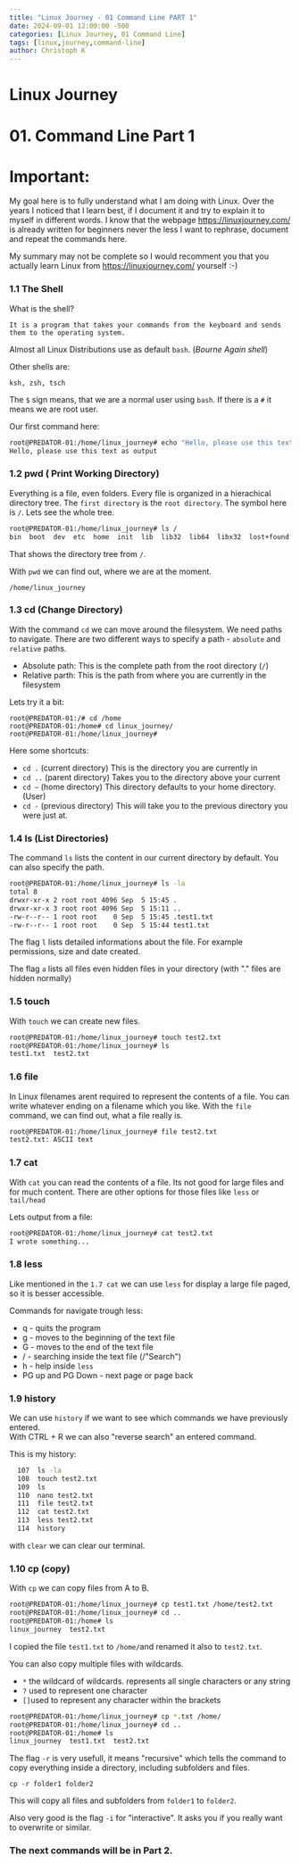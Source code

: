 ```yaml
---
title: "Linux Journey - 01 Command Line PART 1"
date: 2024-09-01 12:00:00 -500 
categories: [Linux Journey, 01 Command Line]
tags: [linux,journey,command-line]
author: Christoph K
---
```


# Linux Journey 

# 01. Command Line Part 1

# Important: 


My goal here is to fully understand what I am doing with Linux. Over the years I noticed that I learn best, if I document it and try to explain it to myself in different words. 
I know that the webpage https://linuxjourney.com/ is already written for beginners never the less I want to rephrase, document and repeat the commands here. 

My summary may not be complete so I would recomment you that you actually learn Linux from https://linuxjourney.com/ yourself :-) 



### 1.1 The Shell

What is the shell? 

    It is a program that takes your commands from the keyboard and sends them to the operating system. 

Almost all Linux Distributions use as default `bash`. (*Bourne Again shell*)

Other shells are:

    ksh, zsh, tsch

The `$` sign means, that we are a normal user using `bash`. If there is a `#` it means we are root user.

Our first command here: 

```bash
root@PREDATOR-01:/home/linux_journey# echo "Hello, please use this text as output"
Hello, please use this text as output
```

### 1.2 pwd ( Print Working Directory) 

Everything is a file, even folders. Every file is organized in a hierachical directory tree. The `first directory` is the `root directory`. The symbol here is `/`. Lets see the whole tree.

```bash
root@PREDATOR-01:/home/linux_journey# ls /
bin  boot  dev  etc  home  init  lib  lib32  lib64  libx32  lost+found  media  mnt  opt  proc  root  run  sbin  snap  srv  sys  tmp  usr  var

```


That shows the directory tree from `/`. 

With `pwd` we can find out, where we are at the moment.

```root@PREDATOR-01:/home/linux_journey# pwd
/home/linux_journey
```

### 1.3 cd (Change Directory)

With the command `cd` we can move around the filesystem. We need paths to navigate. There are two different ways to specify a path - `absolute` and `relative` paths. 

- Absolute path: This is the complete path from the root directory (`/`) 
- Relative parth: This is the path from where you are currently in the filesystem


Lets try it a bit:

```
root@PREDATOR-01:/# cd /home
root@PREDATOR-01:/home# cd linux_journey/
root@PREDATOR-01:/home/linux_journey#

```

Here some shortcuts:

- `cd .`  (current directory)   This is the directory you are currently in
- `cd ..` (parent directory)    Takes you to the directory above your current
- `cd ~`  (home directory)      This directory defaults to your home directory. (User) 
- `cd -`  (previous directory)  This will take you to the previous directory you were just at.


### 1.4 ls (List Directories)

The command `ls` lists the content in our current directory by default. You can also specify the path.



```bash
root@PREDATOR-01:/home/linux_journey# ls -la
total 8
drwxr-xr-x 2 root root 4096 Sep  5 15:45 .
drwxr-xr-x 3 root root 4096 Sep  5 15:11 ..
-rw-r--r-- 1 root root    0 Sep  5 15:45 .test1.txt
-rw-r--r-- 1 root root    0 Sep  5 15:44 test1.txt
```
The flag `l` lists detailed informations about the file. For example permissions, size and date created.

The flag `a` lists all files even hidden files in your directory (with "." files are hidden normally)

### 1.5 touch 

With `touch` we can create new files. 

```bash
root@PREDATOR-01:/home/linux_journey# touch test2.txt
root@PREDATOR-01:/home/linux_journey# ls
test1.txt  test2.txt
```
### 1.6 file

In Linux filenames arent required to represent the contents of a file. You can write whatever ending on a filename which you like. With the `file` command, we can find out, what a file really is.


```bash
root@PREDATOR-01:/home/linux_journey# file test2.txt
test2.txt: ASCII text
```
### 1.7 cat

With `cat` you can read the contents of a file. Its not good for large files and for much content. There are other options for those files like `less` or `tail/head`

Lets output from a file:

```bash
root@PREDATOR-01:/home/linux_journey# cat test2.txt
I wrote something...
```

### 1.8 less

Like mentioned in the `1.7 cat` we can use `less` for display a large file paged, so it is besser accessible.

Commands for navigate trough less:

- q - quits the program
- g - moves to the beginning of the text file
- G - moves to the end of the text file
- / - searching inside the text file (/"Search")
- h - help inside `less`
- PG up and PG Down - next page or page back

### 1.9 history

We can use `history` if we want to see which commands we have previously entered.  
With CTRL + R we can also "reverse search" an entered command.

This is my history: 

```bash
  107  ls -la
  108  touch test2.txt
  109  ls
  110  nano test2.txt
  111  file test2.txt
  112  cat test2.txt
  113  less test2.txt
  114  history
  ```

with `clear` we can clear our terminal. 

### 1.10 cp (copy)

With `cp` we can copy files from A to B. 

```bash
root@PREDATOR-01:/home/linux_journey# cp test1.txt /home/test2.txt
root@PREDATOR-01:/home/linux_journey# cd ..
root@PREDATOR-01:/home# ls
linux_journey  test2.txt
```

I copied the file `test1.txt` to `/home/`and renamed it also to `test2.txt`.

You can also copy multiple files with wildcards. 

- `*` the wildcard of wildcards. represents all single characters or any string
- `?` used to represent one character
- `[]`used to represent any character within the brackets

```bash
root@PREDATOR-01:/home/linux_journey# cp *.txt /home/
root@PREDATOR-01:/home/linux_journey# cd ..
root@PREDATOR-01:/home# ls
linux_journey  test1.txt  test2.txt
```

The flag `-r` is very usefull, it means "recursive" which tells the command to copy everything inside a directory, including subfolders and files.

    cp -r folder1 folder2

This will copy all files and subfolders from `folder1` to `folder2`.


Also very good is the flag `-i` for "interactive". It asks you if you really want to overwrite or similar. 




### The next commands will be in Part 2.


